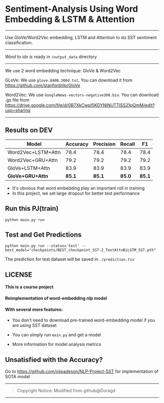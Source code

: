 # Sentiment-Analysis Using Word Embedding & LSTM & Attention

---

Use GloVe/Word2Vec embedding, LSTM and Attention to do SST sentiment classification.

---

*Word to idx is* ready in ```/output_data``` directory

---

We use 2 word embedding technique: GloVe & Word2Vec

GLoVe: We use ```glove.840B.300d.txt```. You can download it from https://github.com/stanfordnlp/GloVe

Word2Vec: We use ```GoogleNews-vectors-negative300.bin```. You can download .gz file from https://drive.google.com/file/d/0B7XkCwpI5KDYNlNUTTlSS21pQmM/edit?usp=sharing

---

## Results on DEV

 Model              | Accuracy | Precision	| Recall | F1 |
 -----------------  | -----  |----- |----- |----- |
Word2Vec+LSTM+Attn  | 78.4 | 78.4 | 78.4 | 78.4 |
Word2Vec+GRU+Attn   | 79.2 | 79.2 | 79.2 | 79.2 |
GloVe+LSTM+Attn    	| 83.9 | 83.9 | 83.9 | 83.9 |
**GloVe+GRU+Attn**  | **85.1** | **85.1** | **85.0** | **85.1** |

* It's obvious that word embedding play an important roll in training
* In this project, we set large dropout for better test performance

## Run this PJ(train)

```
python main.py run
```

## Test and Get Predictions

```
python main.py run --status='test' --best_model="checkpoints/BEST_checkpoint_SST-2_TextAttnBiLSTM_SST.pth"
```
The prediction for test dataset will be saved in ```./prediction.tsv```

## LICENSE
#### This is a course project
#### Reimplementation of word-embedding nlp model
#### With several more features:
* You don't need to download pre-trained word-embedding model
  if you are using SST dataset
  
* You can simply run ```main.py``` and get a model
  
* More information for model analysis metrics

## Unsatisfied with the Accuracy?

Go to https://github.com/ojipadeson/NLP-Project-SST for implementation of SOTA model

---

>Copyright Notice: Modified from github@Doragd

---